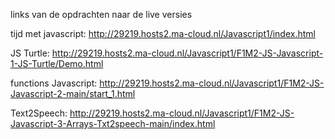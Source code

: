 links van de opdrachten naar de live versies

tijd met javascript: http://29219.hosts2.ma-cloud.nl/Javascript1/index.html

JS Turtle: http://29219.hosts2.ma-cloud.nl/Javascript1/F1M2-JS-Javascript-1-JS-Turtle/Demo.html

functions Javascript: http://29219.hosts2.ma-cloud.nl/Javascript1/F1M2-JS-Javascript-2-main/start_1.html

Text2Speech: http://29219.hosts2.ma-cloud.nl/Javascript1/F1M2-JS-Javascript-3-Arrays-Txt2speech-main/index.html
